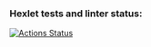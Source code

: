 ### Hexlet tests and linter status:
[![Actions Status](https://github.com/justbepanda/php-project-lvl1/workflows/hexlet-check/badge.svg)](https://github.com/justbepanda/php-project-lvl1/actions)